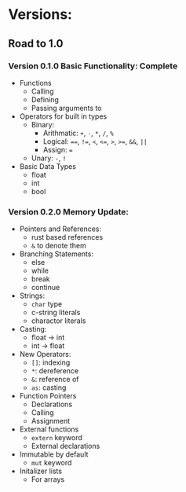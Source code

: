 ﻿# Versions:
## Road to 1.0
### Version 0.1.0 Basic Functionality: **Complete**
- Functions
    - Calling
    - Defining
    - Passing arguments to
- Operators for built in types
    - Binary:
        - Arithmatic: `+`, `-`, `*`, `/`, `%`
        - Logical: `==`, `!=`, `<`, `<=`, `>`, `>=`, `&&`, `||`
        - Assign: `=`
    - Unary: `-`, `!`
- Basic Data Types
    - float
    - int
    - bool

### Version 0.2.0 Memory Update:
- Pointers and References: 
    - rust based references
    - `&` to denote them
- Branching Statements:
    - else
    - while
    - break
    - continue
- Strings:
    - `char` type
    - c-string literals
    - charactor literals
- Casting:
    - float -> int
    - int -> float
- New Operators:
    - `[]`: indexing
    - `*`: dereference
    - `&`: reference of
    - `as`: casting
- Function Pointers
    - Declarations
    - Calling
    - Assignment
- External functions
    - `extern` keyword
    - External declarations
- Immutable by default
    - `mut` keyword
- Initalizer lists
    - For arrays


